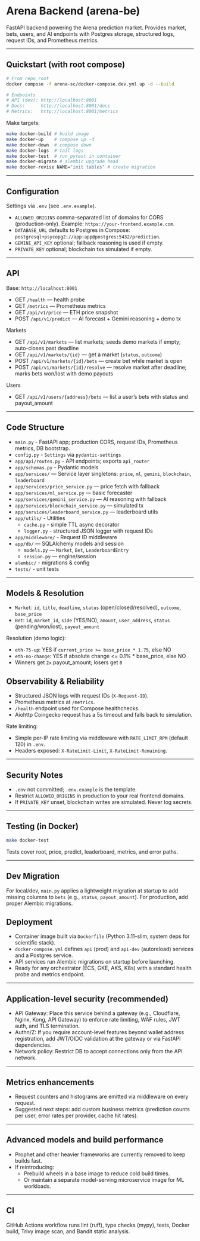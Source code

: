 # Arena Backend (arena-be)

FastAPI backend powering the Arena prediction market. Provides market, bets, users, and AI endpoints with Postgres storage, structured logs, request IDs, and Prometheus metrics.

---

## Quickstart (with root compose)

```bash
# From repo root
docker compose -f arena-sc/docker-compose.dev.yml up -d --build

# Endpoints
# API (dev): http://localhost:8001
# Docs:      http://localhost:8001/docs
# Metrics:   http://localhost:8001/metrics
```

Make targets:
```bash
make docker-build # build image
make docker-up    # compose up -d
make docker-down  # compose down
make docker-logs  # tail logs
make docker-test  # run pytest in container
make docker-migrate # alembic upgrade head
make docker-revise NAME="init tables" # create migration
```

---

## Configuration

Settings via `.env` (see `.env.example`).

 - `ALLOWED_ORIGINS` comma-separated list of domains for CORS (production-only). Example: `https://your-frontend.example.com`.
 - `DATABASE_URL` defaults to Postgres in Compose: `postgresql+psycopg2://app:app@postgres:5432/prediction`.
 - `GEMINI_API_KEY` optional; fallback reasoning is used if empty.
 - `PRIVATE_KEY` optional; blockchain txs simulated if empty.

---

## API

Base: `http://localhost:8001`

- GET `/health` — health probe
- GET `/metrics` — Prometheus metrics
- GET `/api/v1/price` — ETH price snapshot
- POST `/api/v1/predict` — AI forecast + Gemini reasoning + demo tx

Markets
- GET `/api/v1/markets` — list markets; seeds demo markets if empty; auto-closes past deadline
- GET `/api/v1/markets/{id}` — get a market (`status`, `outcome`)
- POST `/api/v1/markets/{id}/bets` — create bet while market is open
- POST `/api/v1/markets/{id}/resolve` — resolve market after deadline; marks bets won/lost with demo payouts

Users
- GET `/api/v1/users/{address}/bets` — list a user’s bets with status and payout_amount

---

## Code Structure

- `main.py` - FastAPI app; production CORS, request IDs, Prometheus metrics, DB bootstrap.
- `config.py` - `Settings` via `pydantic-settings`
- `app/api/routes.py` - API endpoints; exports `api_router`
- `app/schemas.py` - Pydantic models
- `app/services/` — Service layer singletons: `price`, `ml`, `gemini`, `blockchain`, `leaderboard`
- `app/services/price_service.py` — price fetch with fallback
- `app/services/ml_service.py` — basic forecaster
- `app/services/gemini_service.py` — AI reasoning with fallback
- `app/services/blockchain_service.py` — simulated tx
- `app/services/leaderboard_service.py` — leaderboard utils
- `app/utils/` - Utilities
  - `cache.py` - simple TTL async decorator
  - `logger.py` - structured JSON logger with request IDs
- `app/middleware/` - Request ID middleware
- `app/db/` — SQLAlchemy models and session
  - `models.py` — `Market`, `Bet`, `LeaderboardEntry`
  - `session.py` — engine/session
- `alembic/` - migrations & config
- `tests/` - unit tests

---

## Models & Resolution

- `Market`: `id`, `title`, `deadline`, `status` (open/closed/resolved), `outcome`, `base_price`
- `Bet`: `id`, `market_id`, `side` (YES/NO), `amount`, `user_address`, `status` (pending/won/lost), `payout_amount`

Resolution (demo logic):
- `eth-75-up`: YES if `current_price >= base_price * 1.75`, else NO
- `eth-no-change`: YES if absolute change <= 0.1% * base_price, else NO
- Winners get `2x` payout_amount; losers get `0`

## Observability & Reliability

- Structured JSON logs with request IDs (`X-Request-ID`).
- Prometheus metrics at `/metrics`.
- `/health` endpoint used for Compose healthchecks.
- Aiohttp Coingecko request has a 5s timeout and falls back to simulation.

Rate limiting:
- Simple per-IP rate limiting via middleware with `RATE_LIMIT_RPM` (default 120) in `.env`.
- Headers exposed: `X-RateLimit-Limit`, `X-RateLimit-Remaining`.

---

## Security Notes

- `.env` not committed; `.env.example` is the template.
- Restrict `ALLOWED_ORIGINS` in production to your real frontend domains.
- If `PRIVATE_KEY` unset, blockchain writes are simulated. Never log secrets.

---

## Testing (in Docker)

```bash
make docker-test
```

Tests cover root, price, predict, leaderboard, metrics, and error paths.

---

## Dev Migration

For local/dev, `main.py` applies a lightweight migration at startup to add missing columns to `bets` (e.g., `status`, `payout_amount`). For production, add proper Alembic migrations.

## Deployment

- Container image built via `Dockerfile` (Python 3.11-slim, system deps for scientific stack).
- `docker-compose.yml` defines `api` (prod) and `api-dev` (autoreload) services and a Postgres service.
- API services run Alembic migrations on startup before launching.
- Ready for any orchestrator (ECS, GKE, AKS, K8s) with a standard health probe and metrics endpoint.

---

## Application-level security (recommended)

- API Gateway: Place this service behind a gateway (e.g., Cloudflare, Nginx, Kong, API Gateway) to enforce rate limiting, WAF rules, JWT auth, and TLS termination.
- Authn/Z: If you require account-level features beyond wallet address registration, add JWT/OIDC validation at the gateway or via FastAPI dependencies.
- Network policy: Restrict DB to accept connections only from the API network.

---

## Metrics enhancements

- Request counters and histograms are emitted via middleware on every request.
- Suggested next steps: add custom business metrics (prediction counts per user, error rates per provider, cache hit rates).

---

## Advanced models and build performance

- Prophet and other heavier frameworks are currently removed to keep builds fast.
- If reintroducing:
  - Prebuild wheels in a base image to reduce cold build times.
  - Or maintain a separate model-serving microservice image for ML workloads.

---

## CI

GitHub Actions workflow runs lint (ruff), type checks (mypy), tests, Docker build, Trivy image scan, and Bandit static analysis.
